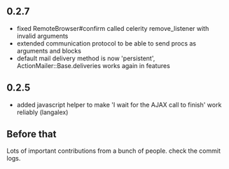 ## 0.2.7

* fixed RemoteBrowser#confirm called celerity remove_listener with invalid arguments
* extended communication protocol to be able to send procs as arguments and blocks
* default mail delivery method is now 'persistent', ActionMailer::Base.deliveries works again in features


## 0.2.5

* added javascript helper to make 'I wait for the AJAX call to finish' work reliably (langalex)

## Before that

Lots of important contributions from a bunch of people. check the commit logs.